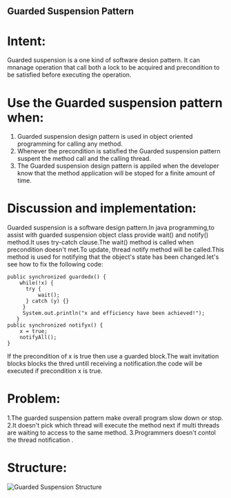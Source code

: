 Guarded Suspension Pattern
-
Intent:
=
Guarded suspension is a one kind of software desion pattern.
It can mnanage operation that call both a lock to be acquired and precondition to be satisfied before executing the operation.

Use the Guarded suspension pattern when:
=
1. Guarded suspension design pattern is used in object oriented programming for calling any method.
2. Whenever the precondition is satisfied the Guarded suspension pattern suspent the method call and the calling thread.
3. The Guarded suspension design pattern is appiled when the developer know that the method application will be stoped for a finite amount of time.

Discussion and implementation:
=
Guarded suspension is a software design pattern.In java programming,to assist with guarded suspension object class provide wait() and notify() method.It uses try-catch clause.The wait() method is called when precondition doesn't met.To update, thread notify method will be called.This method is used for notifying that the object's state has been changed.let's see how to fix the following code:

    public synchronized guardedx() {
        while(!x) {
          try {
              wait();
          } catch (y) {}
         }
         System.out.println("x and efficiency have been achieved!");
       }
    public synchronized notifyx() {
        x = true;
        notifyAll();
    }
If the precondition of x is true then use a guarded block.The wait invitation blocks blocks the thred untill receiving 
a notification.the code will be executed if precondition x is true.

Problem:
=
1.The guarded suspension pattern make overall program slow down or stop.
2.It doesn't pick which thread will execute the method next if multi threads are waiting to access to the same method.
3.Programmers doesn't contol the thread notification .

Structure:
=
![Guarded Suspension Structure](https://lh6.googleusercontent.com/-W0iDxkHf4sE/ToqbJIDrynI/AAAAAAAACcw/m8FSdEcYySg/GuardedSuspension-1.jpg)
